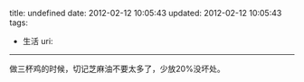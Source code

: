 title: undefined
date: 2012-02-12 10:05:43
updated: 2012-02-12 10:05:43
tags: 
 - 生活
uri: 
---

做三杯鸡的时候，切记芝麻油不要太多了，少放20%没坏处。